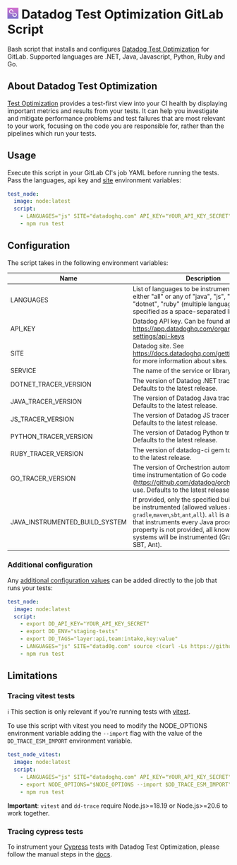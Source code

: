 # <img height="25" src="logos/test_visibility_logo.png" /> Datadog Test Optimization GitLab Script

Bash script that installs and configures [Datadog Test Optimization](https://docs.datadoghq.com/tests/) for GitLab.
Supported languages are .NET, Java, Javascript, Python, Ruby and Go.

## About Datadog Test Optimization

[Test Optimization](https://docs.datadoghq.com/tests/) provides a test-first view into your CI health by displaying important metrics and results from your tests.
It can help you investigate and mitigate performance problems and test failures that are most relevant to your work, focusing on the code you are responsible for, rather than the pipelines which run your tests.

## Usage

Execute this script in your GitLab CI's job YAML before running the tests. Pass the languages, api key and [site](https://docs.datadoghq.com/getting_started/site/) environment variables:

```yaml
test_node:
  image: node:latest
  script:
    - LANGUAGES="js" SITE="datadoghq.com" API_KEY="YOUR_API_KEY_SECRET" source <(curl -Ls https://github.com/DataDog/test-optimization-gitlab-script/releases/download/v1.0.1/script.sh)
    - npm run test
```

## Configuration

The script takes in the following environment variables:

| Name                           | Description                                                                                                                                                                                                                                                                                         | Required | Default       |
| ------------------------------ | --------------------------------------------------------------------------------------------------------------------------------------------------------------------------------------------------------------------------------------------------------------------------------------------------- | -------- | ------------- |
| LANGUAGES                      | List of languages to be instrumented. Can be either "all" or any of "java", "js", "python", "dotnet", "ruby" (multiple languages can be specified as a space-separated list).                                                                                                                       | true     |               |
| API_KEY                        | Datadog API key. Can be found at https://app.datadoghq.com/organization-settings/api-keys                                                                                                                                                                                                           | true     |               |
| SITE                           | Datadog site. See https://docs.datadoghq.com/getting_started/site for more information about sites.                                                                                                                                                                                                 | false    | datadoghq.com |
| SERVICE                        | The name of the service or library being tested.                                                                                                                                                                                                                                                    | false    |               |
| DOTNET_TRACER_VERSION          | The version of Datadog .NET tracer to use. Defaults to the latest release.                                                                                                                                                                                                                          | false    |               |
| JAVA_TRACER_VERSION            | The version of Datadog Java tracer to use. Defaults to the latest release.                                                                                                                                                                                                                          | false    |               |
| JS_TRACER_VERSION              | The version of Datadog JS tracer to use. Defaults to the latest release.                                                                                                                                                                                                                            | false    |               |
| PYTHON_TRACER_VERSION          | The version of Datadog Python tracer to use. Defaults to the latest release.                                                                                                                                                                                                                        | false    |               |
| RUBY_TRACER_VERSION            | The version of datadog-ci gem to use. Defaults to the latest release.                                                                                                                                                                                                                               | false    |               |
| GO_TRACER_VERSION              | The version of Orchestrion automatic compile-time instrumentation of Go code (https://github.com/datadog/orchestrion) to use. Defaults to the latest release.                                                                                                                                       | false    |               |
| JAVA_INSTRUMENTED_BUILD_SYSTEM | If provided, only the specified build systems will be instrumented (allowed values are `gradle`,`maven`,`sbt`,`ant`,`all`). `all` is a special value that instruments every Java process. If this property is not provided, all known build systems will be instrumented (Gradle, Maven, SBT, Ant). | false    |               |

### Additional configuration

Any [additional configuration values](https://docs.datadoghq.com/tracing/trace_collection/library_config/) can be added directly to the job that runs your tests:

```yaml
test_node:
  image: node:latest
  script:
    - export DD_API_KEY="YOUR_API_KEY_SECRET"
    - export DD_ENV="staging-tests"
    - export DD_TAGS="layer:api,team:intake,key:value"
    - LANGUAGES="js" SITE="datad0g.com" source <(curl -Ls https://github.com/DataDog/test-optimization-gitlab-script/releases/download/v1.0.1/script.sh)
    - npm run test
```

## Limitations

### Tracing vitest tests

ℹ️ This section is only relevant if you're running tests with [vitest](https://github.com/vitest-dev/vitest).

To use this script with vitest you need to modify the NODE_OPTIONS environment variable adding the `--import` flag with the value of the `DD_TRACE_ESM_IMPORT` environment variable.

```yaml
test_node_vitest:
  image: node:latest
  script:
    - LANGUAGES="js" SITE="datadoghq.com" API_KEY="YOUR_API_KEY_SECRET" source <(curl -Ls https://github.com/DataDog/test-optimization-gitlab-script/releases/download/v1.0.1/script.sh)
    - export NODE_OPTIONS="$NODE_OPTIONS --import $DD_TRACE_ESM_IMPORT"
    - npm run test
```

**Important**: `vitest` and `dd-trace` require Node.js>=18.19 or Node.js>=20.6 to work together.

### Tracing cypress tests

To instrument your [Cypress](https://www.cypress.io/) tests with Datadog Test Optimization, please follow the manual steps in the [docs](https://docs.datadoghq.com/tests/setup/javascript/?tab=cypress).
